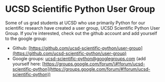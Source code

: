 <!--
id: 63368414784
link: http://blog.olgabotvinnik.com/post/63368414784/ucsd-scientific-python-user-group
slug: ucsd-scientific-python-user-group
date: Mon Oct 07 2013 05:37:15 GMT-0700 (PDT)
raw: {"blog_name":"sciencemeetproductivity","id":63368414784,"post_url":"http://blog.olgabotvinnik.com/post/63368414784/ucsd-scientific-python-user-group","slug":"ucsd-scientific-python-user-group","type":"text","date":"2013-10-07 12:37:15 GMT","timestamp":1381149435,"state":"published","format":"markdown","reblog_key":"pZwQYY8J","tags":["ucsd","python","scipy"],"short_url":"http://tmblr.co/ZStENux13KP0","highlighted":[],"note_count":2,"title":"UCSD Scientific Python User Group","body":"<p>Some of us grad students at UCSD who use primarily Python for our scientific research have created a user group, UCSD Scientific Python User Group. If you&#8217;re interested, check out the github account and add yourself to the google group:</p>\n\n<ul><li>Github: <a href=\"https://github.com/ucsd-scientific-python/user-group\" target=\"_blank\">https://github.com/ucsd-scientific-python/user-group</a></li>\n<li>Google groups: ucsd-scientific-python@googlegroups.com (add yourself here: <a href=\"https://groups.google.com/forum/#!forum/ucsd-scientific-python\" target=\"_blank\">https://groups.google.com/forum/#!forum/ucsd-scientific-python</a>)</li>\n</ul>"}
publish: 2013-10-07
tags: ucsd, python, scipy
title: UCSD Scientific Python User Group
-->


UCSD Scientific Python User Group
=================================

Some of us grad students at UCSD who use primarily Python for our
scientific research have created a user group, UCSD Scientific Python
User Group. If you’re interested, check out the github account and add
yourself to the google group:

-   Github:
    [https://github.com/ucsd-scientific-python/user-group](https://github.com/ucsd-scientific-python/user-group)
-   Google groups: ucsd-scientific-python@googlegroups.com (add yourself
    here:
    [https://groups.google.com/forum/\#!forum/ucsd-scientific-python](https://groups.google.com/forum/#!forum/ucsd-scientific-python))


